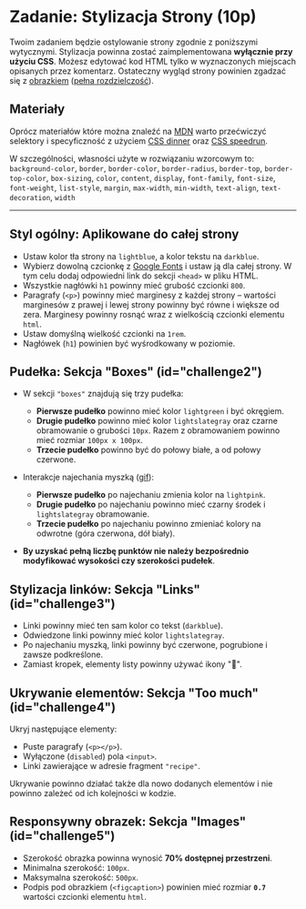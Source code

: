 # Zadanie: Stylizacja Strony (10p)

Twoim zadaniem będzie ostylowanie strony zgodnie z poniższymi wytycznymi. Stylizacja powinna zostać zaimplementowana **wyłącznie przy użyciu CSS**. Możesz edytować kod HTML tylko w wyznaczonych miejscach opisanych przez komentarz. Ostateczny wygląd strony powinien zgadzać się z [obrazkiem](./sol.png) ([pełna rozdzielczość](./blog_fullres.png)).

## Materiały

Oprócz materiałów które można znaleźć na [MDN](https://developer.mozilla.org/en-US/docs/Web/CSS) warto przećwiczyć selektory i specyficzność z użyciem [CSS dinner](https://flukeout.github.io/) oraz [CSS speedrun](https://css-speedrun.netlify.app/).

W szczególności, własności użyte w rozwiązaniu wzorcowym to: `background-color`, `border`, `border-color`, `border-radius`, `border-top`, `border-top-color`, `box-sizing`, `color`, `content`, `display`, `font-family`, `font-size`, `font-weight`, `list-style`, `margin`, `max-width`, `min-width`, `text-align`, `text-decoration`, `width`

---

## **Styl ogólny**: Aplikowane do całej strony

- Ustaw kolor tła strony na `lightblue`, a kolor tekstu na `darkblue`.
- Wybierz dowolną czcionkę z [Google Fonts](https://fonts.google.com/) i ustaw ją dla całej strony. W tym celu dodaj odpowiedni link do sekcji `<head>` w pliku HTML.
- Wszystkie nagłówki `h1` powinny mieć grubość czcionki `800`.
- Paragrafy (`<p>`) powinny mieć marginesy z każdej strony – wartości marginesów z prawej i lewej strony powinny być równe i większe od zera. Marginesy powinny rosnąć wraz z wielkością czcionki elementu `html`.
- Ustaw domyślną wielkość czcionki na `1rem`.
- Nagłówek (`h1`) powinien być wyśrodkowany w poziomie.

## **Pudełka**: Sekcja "Boxes" (id="challenge2")

- W sekcji `"boxes"` znajdują się trzy pudełka:

  - **Pierwsze pudełko** powinno mieć kolor `lightgreen` i być okręgiem.
  - **Drugie pudełko** powinno mieć kolor `lightslategray` oraz czarne obramowanie o grubości `10px`. Razem z obramowaniem powinno mieć rozmiar `100px x 100px`.
  - **Trzecie pudełko** powinno być do połowy białe, a od połowy czerwone.

- Interakcje najechania myszką ([gif](./hover.gif)):

  - **Pierwsze pudełko** po najechaniu zmienia kolor na `lightpink`.
  - **Drugie pudełko** po najechaniu powinno mieć czarny środek i `lightslategray` obramowanie.
  - **Trzecie pudełko** po najechaniu powinno zmieniać kolory na odwrotne (góra czerwona, dół biały).

- **By uzyskać pełną liczbę punktów nie należy bezpośrednio modyfikować wysokości czy szerokości pudełek**.

## **Stylizacja linków**: Sekcja "Links" (id="challenge3")

- Linki powinny mieć ten sam kolor co tekst (`darkblue`).
- Odwiedzone linki powinny mieć kolor `lightslategray`.
- Po najechaniu myszką, linki powinny być czerwone, pogrubione i zawsze podkreślone.
- Zamiast kropek, elementy listy powinny używać ikony "🍔".

## **Ukrywanie elementów**: Sekcja "Too much" (id="challenge4")

Ukryj następujące elementy:

- Puste paragrafy (`<p></p>`).
- Wyłączone (`disabled`) pola `<input>`.
- Linki zawierające w adresie fragment `"recipe"`.

Ukrywanie powinno działać także dla nowo dodanych elementów i nie powinno zależeć od ich kolejności w kodzie.

## **Responsywny obrazek**: Sekcja "Images" (id="challenge5")

- Szerokość obrazka powinna wynosić **70% dostępnej przestrzeni**.
- Minimalna szerokość: `100px`.
- Maksymalna szerokość: `500px`.
- Podpis pod obrazkiem (`<figcaption>`) powinien mieć rozmiar **`0.7`** wartości czcionki elementu `html`.

